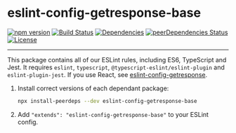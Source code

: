 # eslint-config-getresponse-base

[![npm version](https://badge.fury.io/js/eslint-config-getresponse-base.svg)](https://badge.fury.io/js/eslint-config-getresponse-base)
[![Build Status](https://travis-ci.com/GetResponse/eslint-config-getresponse-base.svg?branch=master)](https://travis-ci.com/GetResponse/eslint-config-getresponse-base)
[![Dependencies](https://img.shields.io/david/getresponse/eslint-config-getresponse-base.svg)](https://david-dm.org/getresponse/eslint-config-getresponse-base)
[![peerDependencies Status](https://david-dm.org/getresponse/eslint-config-getresponse-base/peer-status.svg)](https://david-dm.org/getresponse/eslint-config-getresponse-base?type=peer)
[![License](http://img.shields.io/:license-mit-blue.svg)](http://badges.mit-license.org)

---

This package contains all of our ESLint rules, including ES6, TypeScript and Jest. It requires `eslint`, `typescript`, `@typescript-eslint/eslint-plugin` and `eslint-plugin-jest`. If you use React, see [eslint-config-getresponse](https://github.com/getresponse/eslint-config-getresponse/).

1. Install correct versions of each dependant package:

   ```bash
   npx install-peerdeps --dev eslint-config-getresponse-base
   ```

2. Add `"extends": "eslint-config-getresponse-base"` to your ESLint config.
